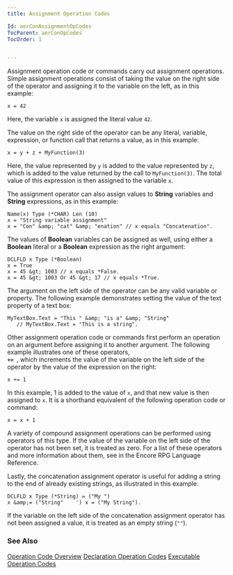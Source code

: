 ```yaml
---
title: Assignment Operation Codes

Id: aerConAssignmentOpCodes
TocParent: aerConOpCodes
TocOrder: 1


---
```


Assignment operation code or commands carry out assignment operations. Simple assignment operations consist of taking the value on the right side of the operator and assigning it to the variable on the left, as in this example: 

```
x = 42
```

Here, the variable <code class="ce">x</code> is assigned the literal value <code>42</code>. 

The value on the right side of the operator can be any literal, variable, expression, or function call that returns a value, as in this example: 

```
x = y + z + MyFunction(3)
```

Here, the value represented by <code>y</code> is added to the value represented by <code>z</code>, which is added to the value returned by the call to <code>MyFunction(3)</code>. The total value of this expression is then assigned to the variable <code>x</code>. 

The assignment operator can also assign values to **String** variables and **String** expressions, as in this example: 

```
Name(x) Type (*CHAR) Len (10)
x = "String variable assignment"
x = "Con" &amp; "cat" &amp; "enation" // x equals "Concatenation".
```

The values of **Boolean** variables can be assigned as well, using either a **Boolean** literal or a **Boolean** expression as the right argument: 

```
DCLFLD x Type (*Boolean)
x = True
x = 45 &gt; 1003 // x equals *False.
x = 45 &gt; 1003 Or 45 &gt; 17 // x equals *True.
```

The argument on the left side of the operator can be any valid variable or property. The following example demonstrates setting the value of the text property of a text box: 

```
MyTextBox.Text = "This " &amp; "is a" &amp; "String" 
   // MyTextBox.Text = "This is a string".
```

Other assignment operation code or commands first perform an operation on an argument before assigning it to another argument. The following example illustrates one of these operators, <code> **+=** </code>, which increments the value of the variable on the left side of the operator by the value of the expression on the right: 

```
x += 1
```

In this example, 1 is added to the value of <code class="ce">x</code>, and that new value is then assigned to <code class="ce">x</code>. It is a shorthand equivalent of the following operation code or command: 

```
x = x + 1
```

A variety of compound assignment operations can be performed using operators of this type. If the value of the variable on the left side of the operator has not been set, it is treated as zero. For a list of these operators and more information about them, see in the Encore RPG Language Reference. 

Lastly, the concatenation assignment operator is useful for adding a string to the end of already existing strings, as illustrated in this example: 

```
DCLFLD x Type (*String) = ("My ")
x &amp;= ("String"    ') x = ("My String").
```

If the variable on the left side of the concatenation assignment operator has not been assigned a value, it is treated as an empty string (<code>""</code>). 

### See Also
[Operation Code Overview](aerConOpCodesOverview.html)
[Declaration Operation Codes](aerConDeclarationOpCodes.html)
[Executable Operation Codes](aerConExecutableOpCodes.html) 
